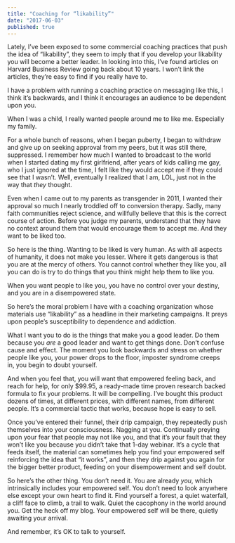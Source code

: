 ```yaml
---
title: "Coaching for “likability”"
date: "2017-06-03"
published: true
---
```


Lately, I’ve been exposed to some commercial coaching practices that push the idea of “likability”, they seem to imply that if you develop your likability you will become a better leader. In looking into this, I’ve found articles on Harvard Business Review going back about 10 years. I won’t link the articles, they’re easy to find if you really have to.

I have a problem with running a coaching practice on messaging like this, I think it’s backwards, and I think it encourages an audience to be dependent upon you.

When I was a child, I really wanted people around me to like me. Especially my family.

For a whole bunch of reasons, when I began puberty, I began to withdraw and give up on seeking approval from my peers, but it was still there, suppressed. I remember how much I wanted to broadcast to the world when I started dating my first girlfriend, after years of kids calling me gay, who I just ignored at the time, I felt like they would accept me if they could see that I wasn’t. Well, eventually I realized that I am, LOL, just not in the way that _they_ thought.

Even when I came out to my parents as transgender in 2011, I wanted their approval so much I nearly troddled off to conversion therapy. Sadly, many faith communities reject science, and willfully believe that this is the correct course of action. Before you judge my parents, understand that they have no context around them that would encourage them to accept me. And they want to be liked too.

So here is the thing. Wanting to be liked is very human. As with all aspects of humanity, it does not make you lesser. Where it gets dangerous is that you are at the mercy of others. You cannot control whether they like you, all you can do is try to do things that you think might help them to like you.

When you want people to like you, you have no control over your destiny, and you are in a disempowered state.

So here’s the moral problem I have with a coaching organization whose materials use “likability” as a headline in their marketing campaigns. It preys upon people’s susceptibility to dependence and addiction.

What I want you to do is the things that make you a good leader. Do them because you _are_ a good leader and want to get things done. Don’t confuse cause and effect. The moment you look backwards and stress on whether people like you, your power drops to the floor, imposter syndrome creeps in, you begin to doubt yourself.

And when you feel that, you will want that empowered feeling back, and reach for help, for only $99.95, a ready-made time proven research backed formula to fix your problems. It will be compelling. I’ve bought this product dozens of times, at different prices, with different names, from different people. It’s a commercial tactic that works, because hope is easy to sell.

Once you’ve entered their funnel, their drip campaign, they repeatedly push themselves into your consciousness. Nagging at you. Continually preying upon your fear that people may not like you, and that it’s your fault that they won’t like you because you didn’t take that 1-day webinar. It’s a cycle that feeds itself, the material can sometimes help you find your empowered self reinforcing the idea that “it works”, and then they drip against you again for the bigger better product, feeding on your disempowerment and self doubt.

So here’s the other thing. You don’t need it. You are already _you_, which intrinsically includes your empowered self. You don’t need to look anywhere else except your own heart to find it. Find yourself a forest, a quiet waterfall, a cliff face to climb, a trail to walk. Quiet the cacophony in the world around you. Get the heck off my blog. Your empowered self will be there, quietly awaiting your arrival.

And remember, it’s OK to talk to yourself.
